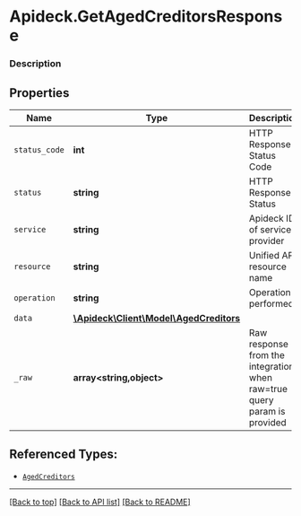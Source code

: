 # Apideck.GetAgedCreditorsResponse

### Description

## Properties
Name | Type | Description | Notes
------------ | ------------- | ------------- | -------------
`status_code` | **int** | HTTP Response Status Code | 
`status` | **string** | HTTP Response Status | 
`service` | **string** | Apideck ID of service provider | 
`resource` | **string** | Unified API resource name | 
`operation` | **string** | Operation performed | 
`data` | [**\Apideck\Client\Model\AgedCreditors**](AgedCreditors.md) |  | 
`_raw` | **array&lt;string,object&gt;** | Raw response from the integration when raw=true query param is provided | [optional] 





## Referenced Types:





* [`AgedCreditors`](AgedCreditors.md)


---

[[Back to top]](#) [[Back to API list]](../../../../README.md#documentation-for-api-endpoints) [[Back to README]](../../../../README.md)



